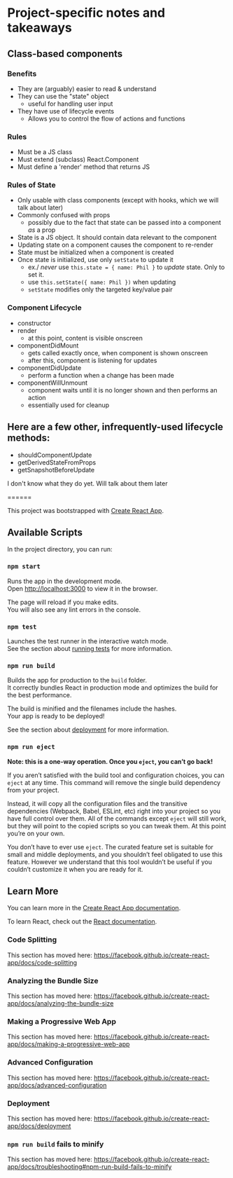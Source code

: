 # Project-specific notes and takeaways

## Class-based components
### Benefits
* They are (arguably) easier to read & understand
* They can use the "state" object
    * useful for handling user input
* They have use of lifecycle events
    * Allows you to control the flow of actions and functions

### Rules
* Must be a JS class
* Must extend (subclass) React.Component
* Must define a 'render' method that returns JS

### Rules of State
* Only usable with class components (except with hooks, which we will talk about later)
* Commonly confused with props
    * possibly due to the fact that state can be passed into a component *as* a prop
* State is a JS object. It should contain data relevant to the component
* Updating state on a component causes the component to re-render
* State must be initialized when a component is created
* Once state is initialized, use only `setState` to update it
    * ex./ *never* use `this.state = { name: Phil }` to *update* state. Only to set it.
    * use `this.setState({ name: Phil })` when updating
    * `setState` modifies only the targeted key/value pair

### Component Lifecycle
* constructor
* render
    * at this point, content is visible onscreen
* componentDidMount
    * gets called exactly once, when component is shown onscreen
    * after this, component is listening for updates
* componentDidUpdate
    * perform a function when a change has been made
* componentWillUnmount
    * component waits until it is no longer shown and then performs an action
    * essentially used for cleanup

Here are a few other, infrequently-used lifecycle methods:
------
* shouldComponentUpdate
* getDerivedStateFromProps
* getSnapshotBeforeUpdate

I don't know what they do yet. Will talk about them later

======

This project was bootstrapped with [Create React App](https://github.com/facebook/create-react-app).

## Available Scripts

In the project directory, you can run:

### `npm start`

Runs the app in the development mode.<br>
Open [http://localhost:3000](http://localhost:3000) to view it in the browser.

The page will reload if you make edits.<br>
You will also see any lint errors in the console.

### `npm test`

Launches the test runner in the interactive watch mode.<br>
See the section about [running tests](https://facebook.github.io/create-react-app/docs/running-tests) for more information.

### `npm run build`

Builds the app for production to the `build` folder.<br>
It correctly bundles React in production mode and optimizes the build for the best performance.

The build is minified and the filenames include the hashes.<br>
Your app is ready to be deployed!

See the section about [deployment](https://facebook.github.io/create-react-app/docs/deployment) for more information.

### `npm run eject`

**Note: this is a one-way operation. Once you `eject`, you can’t go back!**

If you aren’t satisfied with the build tool and configuration choices, you can `eject` at any time. This command will remove the single build dependency from your project.

Instead, it will copy all the configuration files and the transitive dependencies (Webpack, Babel, ESLint, etc) right into your project so you have full control over them. All of the commands except `eject` will still work, but they will point to the copied scripts so you can tweak them. At this point you’re on your own.

You don’t have to ever use `eject`. The curated feature set is suitable for small and middle deployments, and you shouldn’t feel obligated to use this feature. However we understand that this tool wouldn’t be useful if you couldn’t customize it when you are ready for it.

## Learn More

You can learn more in the [Create React App documentation](https://facebook.github.io/create-react-app/docs/getting-started).

To learn React, check out the [React documentation](https://reactjs.org/).

### Code Splitting

This section has moved here: https://facebook.github.io/create-react-app/docs/code-splitting

### Analyzing the Bundle Size

This section has moved here: https://facebook.github.io/create-react-app/docs/analyzing-the-bundle-size

### Making a Progressive Web App

This section has moved here: https://facebook.github.io/create-react-app/docs/making-a-progressive-web-app

### Advanced Configuration

This section has moved here: https://facebook.github.io/create-react-app/docs/advanced-configuration

### Deployment

This section has moved here: https://facebook.github.io/create-react-app/docs/deployment

### `npm run build` fails to minify

This section has moved here: https://facebook.github.io/create-react-app/docs/troubleshooting#npm-run-build-fails-to-minify

